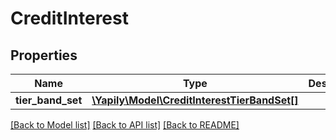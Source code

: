 # CreditInterest

## Properties
Name | Type | Description | Notes
------------ | ------------- | ------------- | -------------
**tier_band_set** | [**\Yapily\Model\CreditInterestTierBandSet[]**](CreditInterestTierBandSet.md) |  | [optional] 

[[Back to Model list]](../README.md#documentation-for-models) [[Back to API list]](../README.md#documentation-for-api-endpoints) [[Back to README]](../README.md)


